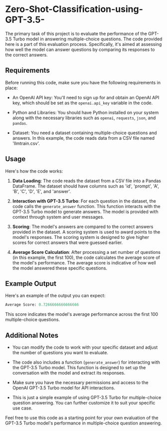 # Zero-Shot-Classification-using-GPT-3.5-

The primary task of this project is to evaluate the performance of the GPT-3.5 Turbo model in answering multiple-choice questions. The code provided here is a part of this evaluation process. Specifically, it's aimed at assessing how well the model can answer questions by comparing its responses to the correct answers.

## Requirements

Before running this code, make sure you have the following requirements in place:

- An OpenAI API key: You'll need to sign up for and obtain an OpenAI API key, which should be set as the `openai.api_key` variable in the code.

- Python and Libraries: You should have Python installed on your system along with the necessary libraries such as `openai`, `requests`, `json`, and `pandas`.

- Dataset: You need a dataset containing multiple-choice questions and answers. In this example, the code reads data from a CSV file named 'llmtrain.csv'.

## Usage

Here's how the code works:

1. **Data Loading**: The code reads the dataset from a CSV file into a Pandas DataFrame. The dataset should have columns such as 'id', 'prompt', 'A', 'B', 'C', 'D', 'E', and 'answer'.

2. **Interaction with GPT-3.5 Turbo**: For each question in the dataset, the code calls the `generate_answer` function. This function interacts with the GPT-3.5 Turbo model to generate answers. The model is provided with context through system and user messages.

3. **Scoring**: The model's answers are compared to the correct answers provided in the dataset. A scoring system is used to award points to the model's responses. The scoring system is designed to give higher scores for correct answers that were guessed earlier.

4. **Average Score Calculation**: After processing a set number of questions (in this example, the first 100), the code calculates the average score of the model's performance. The average score is indicative of how well the model answered these specific questions.

## Example Output

Here's an example of the output you can expect:

```python
Average Score: 0.7266666666666666
```

This score indicates the model's average performance across the first 100 multiple-choice questions.

## Additional Notes

- You can modify the code to work with your specific dataset and adjust the number of questions you want to evaluate.

- The code also includes a function (`generate_answer`) for interacting with the GPT-3.5 Turbo model. This function is designed to set up the conversation with the model and extract its responses.

- Make sure you have the necessary permissions and access to the OpenAI GPT-3.5 Turbo model for API interactions.

- This is just a simple example of using GPT-3.5 Turbo for multiple-choice question answering. You can further customize it to suit your specific use case.

Feel free to use this code as a starting point for your own evaluation of the GPT-3.5 Turbo model's performance in multiple-choice question answering.
